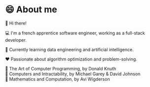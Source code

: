 # :smile: About me

:wave: Hi there!

:computer: I'm a french apprentice software engineer, working as a full-stack developer.

:seedling: Currently learning data engineering and artificial intelligence.

:heart: Passionate about algorithm optimization and problem-solving.

:book: The Art of Computer Programming, by Donald Knuth  
:book: Computers and Intractability, by Michael Garey & David Johnson  
:book: Mathematics and Computation, by Avi Wigderson
